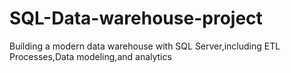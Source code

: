 # SQL-Data-warehouse-project
Building a modern data warehouse with SQL Server,including ETL Processes,Data modeling,and analytics
